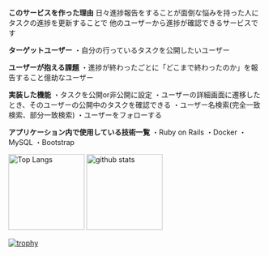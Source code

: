 **このサービスを作った理由**
日々進捗報告をすることが面倒な悩みを持った人に
タスクの進捗を更新することで
他のユーザーから進捗が確認できるサービスです

**ターゲットユーザー**
・自分の行っているタスクを公開したいユーザー

**ユーザーが抱える課題**
・進捗が終わったごとに「どこまで終わったのか」を報告すること億劫なユーザー

**実装した機能**
・タスクを公開or非公開に設定
・ユーザーの詳細画面に遷移したとき、そのユーザーの公開中のタスクを確認できる
・ユーザー名検索(完全一致検索、部分一致検索)
・ユーザーをフォローする


**アプリケーション内で使用している技術一覧**
・Ruby on Rails
・Docker
・MySQL
・Bootstrap

<p align="left"> 
  <img alt="Top Langs" height="150px" src="https://github-readme-stats.vercel.app/api/top-langs/?username={hikobend}&layout=compact&count_private=true&show_icons=true&theme=onedark" />
  <img alt="github stats" height="150px" src="https://github-readme-stats.vercel.app/api?username={hikobend}&count_private=true&show_icons=true&show_icons=true&theme=onedark" />
</p>

[![trophy](https://github-profile-trophy.vercel.app/?username={hikobend}&theme=onedark&column=7
)](https://github.com/ryo-ma/github-profile-trophy)
